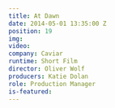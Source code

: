 ```yaml
---
title: At Dawn
date: 2014-05-01 13:35:00 Z
position: 19
img: 
video: 
company: Caviar
runtime: Short Film
director: Oliver Wolf
producers: Katie Dolan
role: Production Manager
is-featured: 
---
```


